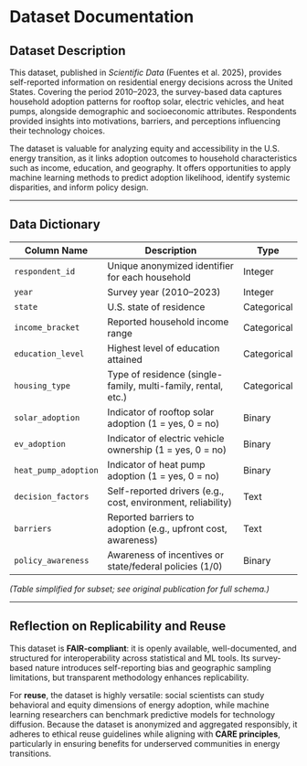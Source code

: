# Dataset Documentation  

## Dataset Description  
This dataset, published in *Scientific Data* (Fuentes et al. 2025), provides self-reported information on residential energy decisions across the United States. Covering the period 2010–2023, the survey-based data captures household adoption patterns for rooftop solar, electric vehicles, and heat pumps, alongside demographic and socioeconomic attributes. Respondents provided insights into motivations, barriers, and perceptions influencing their technology choices.  

The dataset is valuable for analyzing equity and accessibility in the U.S. energy transition, as it links adoption outcomes to household characteristics such as income, education, and geography. It offers opportunities to apply machine learning methods to predict adoption likelihood, identify systemic disparities, and inform policy design.  

---

## Data Dictionary  

| Column Name             | Description                                                      | Type        |
|--------------------------|------------------------------------------------------------------|-------------|
| `respondent_id`          | Unique anonymized identifier for each household                 | Integer     |
| `year`                   | Survey year (2010–2023)                                         | Integer     |
| `state`                  | U.S. state of residence                                         | Categorical |
| `income_bracket`         | Reported household income range                                 | Categorical |
| `education_level`        | Highest level of education attained                             | Categorical |
| `housing_type`           | Type of residence (single-family, multi-family, rental, etc.)   | Categorical |
| `solar_adoption`         | Indicator of rooftop solar adoption (1 = yes, 0 = no)           | Binary      |
| `ev_adoption`            | Indicator of electric vehicle ownership (1 = yes, 0 = no)       | Binary      |
| `heat_pump_adoption`     | Indicator of heat pump adoption (1 = yes, 0 = no)               | Binary      |
| `decision_factors`       | Self-reported drivers (e.g., cost, environment, reliability)    | Text        |
| `barriers`               | Reported barriers to adoption (e.g., upfront cost, awareness)   | Text        |
| `policy_awareness`       | Awareness of incentives or state/federal policies (1/0)         | Binary      |

*(Table simplified for subset; see original publication for full schema.)*  

---

## Reflection on Replicability and Reuse  

This dataset is **FAIR-compliant**: it is openly available, well-documented, and structured for interoperability across statistical and ML tools. Its survey-based nature introduces self-reporting bias and geographic sampling limitations, but transparent methodology enhances replicability.  

For **reuse**, the dataset is highly versatile: social scientists can study behavioral and equity dimensions of energy adoption, while machine learning researchers can benchmark predictive models for technology diffusion. Because the dataset is anonymized and aggregated responsibly, it adheres to ethical reuse guidelines while aligning with **CARE principles**, particularly in ensuring benefits for underserved communities in energy transitions.  
